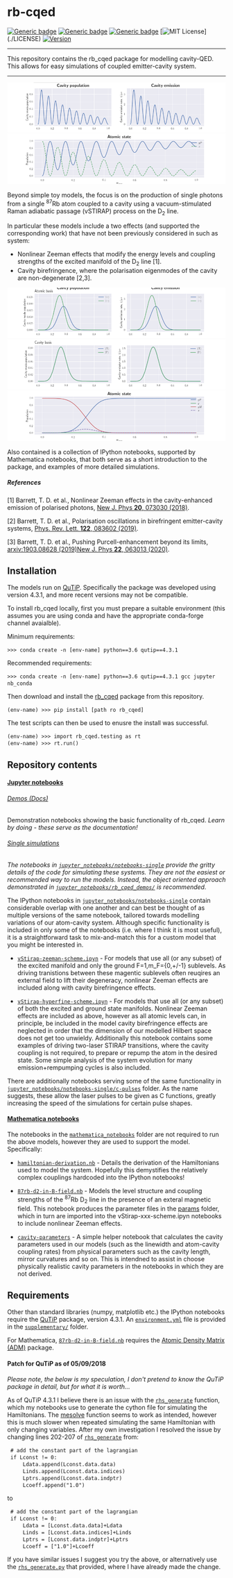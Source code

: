 # rb-cqed

[![Generic badge](https://img.shields.io/badge/arXiv-1804.10455-<COLOR>.svg)](https://arxiv.org/abs/1804.10455)
[![Generic badge](https://img.shields.io/badge/arXiv-1807.07633-<COLOR>.svg)](https://arxiv.org/abs/1807.07633)
[![Generic badge](https://img.shields.io/badge/arXiv-1903.08628-<COLOR>.svg)](https://arxiv.org/abs/1903.08628)
[![MIT License](https://img.shields.io/apm/l/atomic-design-ui.svg?)](./LICENSE)
[![Version](https://badge.fury.io/gh/tterb%2FHyde.svg)](https://badge.fury.io/gh/tterb%2FHyde)

---

This repository contains the rb_cqed package for modelling cavity-QED.  This allows for easy simulations of coupled emitter-cavity system.

---

![alt text](example_figures/example_rabi_0.png)
![alt text](example_figures/example_rabi_1.png) 

Beyond simple toy models, the focus is on the production of single photons from a single <sup>87</sup>Rb atom coupled to a cavity using a vacuum-stimulated Raman adiabatic passage (vSTIRAP) process on the D<sub>2</sub> line.

In particular these models include a two effects (and supported the corresponding work) that have not been previously considered in such as system:
- Nonlinear Zeeman effects that modify the energy levels and coupling strengths of the excited manifold of the D<sub>2</sub> line [1].
- Cavity birefringence, where the polarisation eigenmodes of the cavity are non-degenerate [2,3].

![alt text](example_figures/example_biref_0.png) 
![alt text](example_figures/example_biref_1.png)
![alt text](example_figures/example_biref_2.png) 

Also contained is a collection of IPython notebooks, supported by Mathematica notebooks, that both serve as a short introduction to the package, and examples of more detailed simulations.

##### References

[1] Barrett, T. D. et al., Nonlinear Zeeman effects in the cavity-enhanced emission of polarised photons, [New J. Phys **20**, 073030 (2018)](http://iopscience.iop.org/article/10.1088/1367-2630/aad14e).

[2] Barrett, T. D. et al., Polarisation oscillations in birefringent emitter-cavity systems, [Phys. Rev. Lett. **122**, 083602 (2019)](https://doi.org/10.1103/PhysRevLett.122.083602).

[3] Barrett, T. D. et al., Pushing Purcell-enhancement beyond its limits, [arxiv:1903.08628 (2019)](https://arxiv.org/abs/1903.08628)[New J. Phys **22**, 063013 (2020)](https://iopscience.iop.org/article/10.1088/1367-2630/ab8ab0).

## Installation

The models run on [QuTiP](http://qutip.org/).  Specifically the package was developed using version 4.3.1, and more recent versions may not be compatible.

To install rb_cqed locally, first you must prepare a suitable environment (this assumes you are using conda and have the appropriate conda-forge channel avaialble).

Minimum requirements:
```console
>>> conda create -n [env-name] python==3.6 qutip==4.3.1
```
Recommended requirements:
```console
>>> conda create -n [env-name] python==3.6 qutip==4.3.1 gcc jupyter nb_conda
```

Then download and install the [rb_cqed](rb_cqed/) package from this repository.
```console
(env-name) >>> pip install [path ro rb_cqed]
```

The test scripts can then be used to enusre the install was successful.
```console
(env-name) >>> import rb_cqed.testing as rt
(env-name) >>> rt.run()
```

## Repository contents

#### [Jupyter notebooks](jupyter_notebooks/)

###### [Demos (Docs)](jupyter_notebooks/rb_cqed_demos/)

Demonstration notebooks showing the basic functionality of rb_cqed.  *Learn by doing - these serve as the documentation!*

###### [Single simulations](jupyter_notebooks/notebooks-single)

_The notebooks in [``jupyter_notebooks/notebooks-single``](jupyter_notebooks/notebooks-single) provide the gritty details of the code for simulating these systems.  They are not the easiest or recommended way to run the models.  Instead, the object oriented approach demonstrated in [``jupyter_notebooks/rb_cqed_demos/``](jupyter_notebooks/rb_cqed_demos/) is recommended._

The IPython notebooks in [``jupyter_notebooks/notebooks-single``](jupyter_notebooks/notebooks-single/) contain considerable overlap with one another and can best be thought of as multiple versions of the same notebook, tailored towards modelling variations of our atom-cavity system.  Although specific functionality is included in only some of the notebooks (i.e. where I think it is most useful), it is a straightforward task to mix-and-match this for a custom model that you might be interested in.

- [``vStirap-zeeman-scheme.ipyn``](jupyter_notebooks/notebooks-single/py-pulses/vStirap-zeeman-scheme.ipynb) - For models that use all (or any subset) of the excited manifold and only the ground F=1,m_F={0,+/-1} sublevels.  As driving tranistions between these magentic sublevels often reuqires an external field to lift their degeneracy, nonlinear Zeeman effects are included along with cavity birefringence effects.

- [``vStirap-hyperfine-scheme.ipyn``](jupyter_notebooks/notebooks-single/py-pulses/vStirap-hyperfine-scheme.ipynb) - For models that use all (or any subset) of both the excited and ground state manifolds.  Nonlinear Zeeman effects are included as above, however as all atomic levels can, in principle, be included in the model cavity birefringence effects are neglected in order that the dimension of our modelled Hilbert space does not get too unwieldy.  Additionally this notebook contains some examples of driving two-laser STIRAP transitions, where the cavity coupling is not required, to prepare or repump the atom in the desired state.  Some simple analysis of the system evolution for many emission+rempumping cycles is also included.

There are additionally notebooks serving some of the same functionality in [``jupyter_notebooks/notebooks-single/c-pulses``](jupyter_notebooks/notebooks-single/c-pulses) folder.  As the name suggests, these allow the laser pulses to be given as C functions, greatly increasing the speed of the simulations for certain pulse shapes.

#### [Mathematica notebooks](mathematica)

The notebooks in the [``mathematica_notebooks``](mathematica_notebooks) folder are not required to run the above models, however they are used to support the model.  Specifically:

- [``hamiltonian-derivation.nb``](mathematica_notebooks/hamiltonian-derivation.nb) - Details the derivation of the Hamiltonians used to model the system.  Hopefully this demystifies the relatively complex couplings hardcoded into the IPython notebooks!

- [``87rb-d2-in-B-field.nb``](mathematica_notebooks/87rb-d2-in-B-field.nb) - Models the level structure and coupling strengths of the <sup>87</sup>Rb D<sub>2</sub> line in the presence of an exteral magnetic field.  This notebook produces the parameter files in the [params](rb_cqed/atom87rb_params) folder, which in turn are imported into the vStirap-xxx-scheme.ipyn notebooks to include nonlinear Zeeman effects.

- [``cavity-parameters``](mathematica_notebooks/cavity-parameters.nb) - A simple helper notebook that calculates the cavity parameters used in our models (such as the linewidth and atom-cavity coupling rates) from physical parameters such as the cavity length, mirror curvatures and so on.  This is intendned to assist in choose physically realistic cavity parameters in the notebooks in which they are not derived.  

## Requirements

Other than standard libraries (numpy, matplotlib etc.) the IPython notebooks require the [QuTiP](http://qutip.org/) package, version 4.3.1.  An [``environment.yml``](supplementary/environment.yml)  file is provided in the [``supplementary/``](supplementary/) folder.

For Mathematica, [``87rb-d2-in-B-field.nb``](mathematica_notebooks/87rb-d2-in-B-field.nb) requires the [Atomic Density Matrix (ADM)](http://rochesterscientific.com/ADM/) package.

#### Patch for QuTiP as of 05/09/2018

_Please note, the below is my speculation, I don't pretend to know the QuTiP package in detail, but for what it is worth..._

As of QuTiP 4.3.1 I believe there is an issue with the [``rhs_generate``](https://github.com/qutip/qutip/blob/master/qutip/rhs_generate.py) function, which my notebooks use to generate the cython file for simulating the Hamiltonians.  The [mesolve](https://github.com/qutip/qutip/blob/master/qutip/mesolve.py) function seems to work as intended, however this is much slower when repeated simulating the same Hamiltonian with only changing variables.  After my own investigation I resolved the issue by changing lines 202-207  of [``rhs_generate``](https://github.com/qutip/qutip/blob/master/qutip/rhs_generate.py) from:
  ```  
   # add the constant part of the lagrangian
   if Lconst != 0:
       Ldata.append(Lconst.data.data)
       Linds.append(Lconst.data.indices)
       Lptrs.append(Lconst.data.indptr)
       Lcoeff.append("1.0")
   ```
   to
  ```  
   # add the constant part of the lagrangian
   if Lconst != 0:
       Ldata = [Lconst.data.data]+Ldata
       Linds = [Lconst.data.indices]+Linds
       Lptrs = [Lconst.data.indptr]+Lptrs
       Lcoeff = ["1.0"]+Lcoeff
   ```
If you have similar issues I suggest you try the above, or alternatively use the [``rhs_generate.py``](rb_cqed/qutip_patches/rhs_generate.py) that provided, where I have already made the change.
